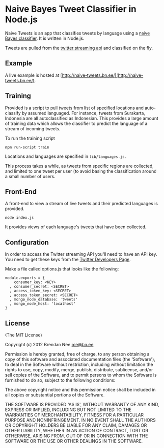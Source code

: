 # Naive Bayes Tweet Classifier in Node.js

Naive Tweets is an app that classifies tweets by language using a [naive Bayes classifier](http://en.wikipedia.org/wiki/Naive_Bayes_classifier).  It is written in Node.js.

Tweets are pulled from the [twitter streaming api](https://dev.twitter.com/docs/streaming-api/methods) and classified on the fly.

## Example

A live example is hosted at [http://naive-tweets.bn.ee/](http://naive-tweets.bn.ee/).

## Training

Provided is a script to pull tweets from list of specified locations and auto-classify by assumed languaged.  For instance, tweets from Surakarta, Indonesia are all autoclassified as Indonesian.  This provides a large amount of training data which allows the classifier to predict the language of a stream of incoming tweets.

To run the training script

    npm run-script train

Locations and languages are specified in `lib/languages.js`.

This process takes a while, as tweets from specific regions are collected, and limited to one tweet per user (to avoid basing the classification around a small number of users.

## Front-End

A front-end to view a stream of live tweets and their predicted languages is provided.

    node index.js

It provides views of each language's tweets that have been collected.

## Configuration
In order to access the Twitter streaming API you'll need to have an API key. 
You need to get these keys from the [Twitter Developers Page](https://dev.twitter.com/).

Make a file called options.js that looks like the following:

    module.exports = {
        consumer_key: <KEY>
      , consumer_secret: <SECRET>
      , access_token_key: <SECRET>
      , access_token_secret: <SECRET>
      , mongo_node_database: 'tweets'
      , mongo_node_host: 'localhost'
    }

## License

(The MIT License)

Copyright (c) 2012 Brendan Nee <me@bn.ee>

Permission is hereby granted, free of charge, to any person obtaining a copy of this software and associated documentation files (the 'Software'), to deal in the Software without restriction, including without limitation the rights to use, copy, modify, merge, publish, distribute, sublicense, and/or sell copies of the Software, and to permit persons to whom the Software is furnished to do so, subject to the following conditions:

The above copyright notice and this permission notice shall be included in all copies or substantial portions of the Software.

THE SOFTWARE IS PROVIDED 'AS IS', WITHOUT WARRANTY OF ANY KIND, EXPRESS OR IMPLIED, INCLUDING BUT NOT LIMITED TO THE WARRANTIES OF MERCHANTABILITY, FITNESS FOR A PARTICULAR PURPOSE AND NONINFRINGEMENT. IN NO EVENT SHALL THE AUTHORS OR COPYRIGHT HOLDERS BE LIABLE FOR ANY CLAIM, DAMAGES OR OTHER LIABILITY, WHETHER IN AN ACTION OF CONTRACT, TORT OR OTHERWISE, ARISING FROM, OUT OF OR IN CONNECTION WITH THE SOFTWARE OR THE USE OR OTHER DEALINGS IN THE SOFTWARE.
